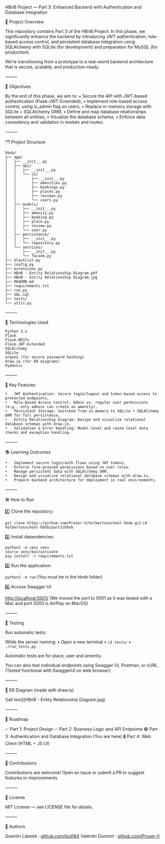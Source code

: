 HBnB Project — Part 3: Enhanced Backend with Authentication and Database Integration

📖 Project Overview

This repository contains Part 3 of the HBnB Project. In this phase, we significantly enhance the backend by introducing JWT authentication, role-based access control, and persistent database integration using SQLAlchemy with SQLite (for development) and preparation for MySQL (for production).

We’re transitioning from a prototype to a real-world backend architecture that is secure, scalable, and production-ready.

⸻

🚀 Objectives

By the end of this phase, we aim to:
    •   Secure the API with JWT-based authentication (Flask-JWT-Extended),
    •   Implement role-based access control, using is_admin flag on users,
    •   Replace in-memory storage with SQLite + SQLAlchemy ORM,
    •   Define and map database relationships between all entities,
    •   Visualize the database schema,
    •   Enforce data consistency and validation in models and routes.

⸻

🗂 Project Structure

```
hbnb/
├── app/
│   ├── __init__.py
│   ├── api/
│   │   ├── __init__.py
│   │   └── v1/
│   │       ├── __init__.py
│   │       ├── amenities.py
│   │       ├── bookings.py
│   │       ├── places.py
│   │       ├── reviews.py
│   │       └── users.py
│   ├── models/
│   │   ├── __init__.py
│   │   ├── amenity.py
│   │   ├── booking.py
│   │   ├── place.py
│   │   ├── review.py
│   │   └── user.py
│   ├── persistence/
│   │   ├── __init__.py
│   │   └── repository.py
│   └── services/
│       ├── __init__.py
│       └── facade.py
├── blacklist.py
├── config.py
├── extensions.py
├── HBnB - Entity Relationship Diagram.pdf
├── HBnB - Entity Relationship Diagram.jpg
├── README.md
├── requirements.txt
├── run.py
├── SQL.sql
├── tests/
└── utils.py
```

⸻

🔧 Technologies Used

    Python 3.x
    Flask
    Flask-RESTx
    Flask-JWT-Extended
    SQLAlchemy
    SQLite
    argon2 (for secure password hashing)
    draw.io (for ER diagrams)
    Pydantic

⸻

🧩 Key Features

    •   JWT Authentication: Secure login/logout and token-based access to protected endpoints,
    •   Role-Based Access Control: Admin vs. regular user permissions (e.g., only admins can create an amenity),
    •   Persistent Storage: Switched from in-memory to SQLite + SQLAlchemy ORM for full persistence,
    •   Entity Relationship Diagram: Design and visualize relational database schemas with draw.io,
    •   Validation & Error Handling: Model-level and route-level data checks and exception handling.

⸻

📚 Learning Outcomes

    •   Implement secure login/auth flows using JWT tokens,
    •   Enforce fine-grained permissions based on user roles,
    •   Manage persistent data with SQLAlchemy ORM,
    •   Design and visualize relational database schemas with draw.io,
    •   Prepare backend architecture for deployment in real environments.

⸻

🛠 How to Run

1️⃣ Clone the repository:

```git clone https://github.com/Proser-V/holbertonschool-hbnb.git```
```cd holbertonschool-hbnb/part3/hbnb```

2️⃣ Install dependencies:

```
python3 -m venv venv
source venv/bin/activate
pip install -r requirements.txt
```

3️⃣ Run the application:

```python3 -m run```
(You must be in the hbnb folder)

4️⃣ Access Swagger UI:

[http://localhost:5001/](http://localhost:5001/)
(We moved the port to 5001 as it was tested with a Mac and port 5000 is AirPlay on MacOS)

⸻

🧪 Testing

Run automatic tests:

While the server running:
    •   Open a new terminal
    •   ```cd tests/```
    •   ```./run_tests.py```

Automatic tests are for place, user and amenity.

You can also test individual endpoints using Swagger UI, Postman, or cURL.
(Tested functional with SwaggerUI on web browser)

⸻

🧬 ER Diagram (made with draw.io)

![alt text](HBnB - Entity Relationship Diagram.jpg)

⸻

🚧 Roadmap

✅ Part 1: Project Design
✅ Part 2: Business Logic and API Endpoints
🟢 Part 3: Authentication and Database Integration (You are here)
🔒 Part 4: Web Client (HTML + JS UI)

⸻

🤝 Contributions

Contributions are welcome! Open an issue or submit a PR to suggest features or improvements.

⸻

📄 License

MIT License — see LICENSE file for details.

⸻

🤝 Authors

Quentin Lataste : [github.com/loufi84](https://github.com/loufi84)
Valentin Dumont : [github.com/Proser-V](https://github.com/Proser-V)
